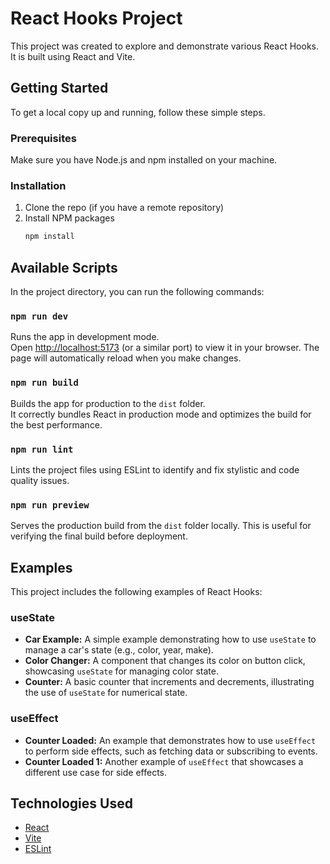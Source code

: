 # React Hooks Project

This project was created to explore and demonstrate various React Hooks. It is built using React and Vite.

## Getting Started

To get a local copy up and running, follow these simple steps.

### Prerequisites

Make sure you have Node.js and npm installed on your machine.

### Installation

1. Clone the repo (if you have a remote repository)
2. Install NPM packages
   ```sh
   npm install
   ```

## Available Scripts

In the project directory, you can run the following commands:

### `npm run dev`

Runs the app in development mode.<br />
Open [http://localhost:5173](http://localhost:5173) (or a similar port) to view it in your browser. The page will automatically reload when you make changes.

### `npm run build`

Builds the app for production to the `dist` folder.<br />
It correctly bundles React in production mode and optimizes the build for the best performance.

### `npm run lint`

Lints the project files using ESLint to identify and fix stylistic and code quality issues.

### `npm run preview`

Serves the production build from the `dist` folder locally. This is useful for verifying the final build before deployment.

## Examples

This project includes the following examples of React Hooks:

### useState

*   **Car Example:** A simple example demonstrating how to use `useState` to manage a car's state (e.g., color, year, make).
*   **Color Changer:** A component that changes its color on button click, showcasing `useState` for managing color state.
*   **Counter:** A basic counter that increments and decrements, illustrating the use of `useState` for numerical state.

### useEffect

*   **Counter Loaded:** An example that demonstrates how to use `useEffect` to perform side effects, such as fetching data or subscribing to events.
*   **Counter Loaded 1:** Another example of `useEffect` that showcases a different use case for side effects.

## Technologies Used

*   [React](https://reactjs.org/)
*   [Vite](https://vitejs.dev/)
*   [ESLint](https://eslint.org/)